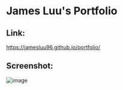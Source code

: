 # James Luu's Portfolio
  
## Link:  
https://jamesluu96.github.io/portfolio/  

## Screenshot:
![image](https://user-images.githubusercontent.com/32526792/102045358-78751c00-3d9e-11eb-9868-553b7b2c3fd1.png)  
